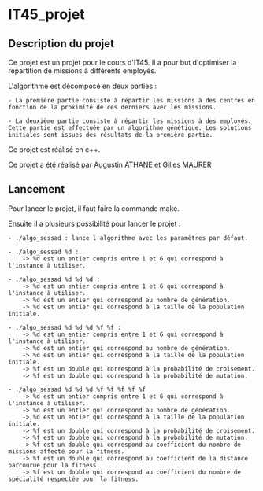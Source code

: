 # IT45_projet


## Description du projet

Ce projet est un projet pour le cours d'IT45. Il a pour but d'optimiser la répartition de missions à différents employés. 

L'algorithme est décomposé en deux parties :

    - La première partie consiste à répartir les missions à des centres en fonction de la proximité de ces derniers avec les missions.

    - La deuxième partie consiste à répartir les missions à des employés. Cette partie est effectuée par un algorithme génétique. Les solutions initiales sont issues des résultats de la première partie.

Ce projet est réalisé en c++.

Ce projet a été réalisé par Augustin ATHANE et Gilles MAURER

## Lancement 

Pour lancer le projet, il faut faire la commande make. 

Ensuite il a plusieurs possibilité pour lancer le projet : 

    - ./algo_sessad : lance l'algorithme avec les paramètres par défaut.

    - ./algo_sessad %d :
        -> %d est un entier compris entre 1 et 6 qui correspond à l'instance à utiliser.

    - ./algo_sessad %d %d %d :
        -> %d est un entier compris entre 1 et 6 qui correspond à l'instance à utiliser. 
        -> %d est un entier qui correspond au nombre de génération. 
        -> %d est un entier qui correspond à la taille de la population initiale. 

    - ./algo_sessad %d %d %d %f %f : 
        -> %d est un entier compris entre 1 et 6 qui correspond à l'instance à utiliser. 
        -> %d est un entier qui correspond au nombre de génération. 
        -> %d est un entier qui correspond à la taille de la population initiale. 
        -> %f est un double qui correspond à la probabilité de croisement. 
        -> %f est un double qui correspond à la probabilité de mutation.

    - ./algo_sessad %d %d %d %f %f %f %f %f 
        -> %d est un entier compris entre 1 et 6 qui correspond à l'instance à utiliser.
        -> %d est un entier qui correspond au nombre de génération.
        -> %d est un entier qui correspond à la taille de la population initiale.
        -> %f est un double qui correspond à la probabilité de croisement.
        -> %f est un double qui correspond à la probabilité de mutation.
        -> %f est un double qui correspond au coefficient du nombre de missions affecté pour la fitness.
        -> %f est un double qui correspond au coefficient de la distance parcourue pour la fitness.
        -> %f est un double qui correspond au coefficient du nombre de spécialité respectée pour la fitness.



